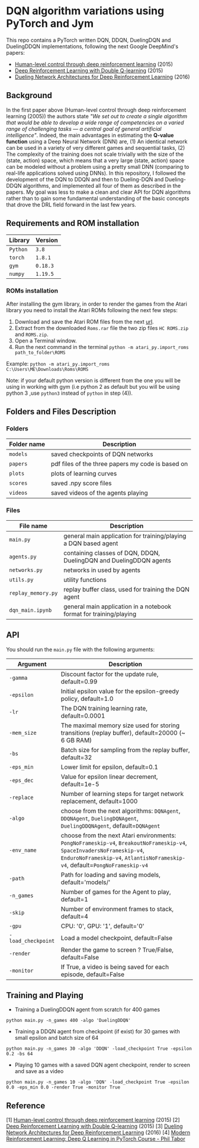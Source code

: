 # DQN algorithm variations using PyTorch and Jym

This repo contains a PyTorch written DQN, DDQN, DuelingDQN and DuelingDDQN implementations, following the next Google DeepMind's papers:

- [Human-level control through deep reinforcement learning](https://www.nature.com/articles/nature14236) (2015)
- [Deep Reinforcement Learning with Double Q-learning](https://arxiv.org/abs/1509.06461) (2015)
- [Dueling Network Architectures for Deep Reinforcement Learning](https://arxiv.org/abs/1511.06581) (2016)

## Background
In the first paper above (Human-level control through deep reinforcement learning (2005)) the authors state *"We set out to create a single algorithm that would be able to develop a wide range of competencies on a varied range of challenging tasks — a central goal of general artificial intelligence"*. Indeed, the main advantages in estimating the **Q-value function** using a Deep Neural Network (DNN) are, (1) An identical network can be used in a variety of very different games and sequential tasks, (2) The complexity of the training does not scale trivially with the size of the (state, action) space, which means that a very large (state, action) space can be modeled without a problem using a pretty small DNN (comparing to real-life applications solved using DNNs). In this repository, I followed the development of the DQN to DDQN and then to Dueling-DQN and Dueling-DDQN algorithms, and implemented all four of them as described in the papers. My goal was less to make a clean and clear API for DQN algorithms rather than to gain some fundamental understanding of the basic concepts that drove the DRL field forward in the last few years.

## Requirements and ROM installation

|Library         | Version |
|----------------|---------|
|`Python`        |  `3.8`  |
|`torch`         |  `1.8.1`|
|`gym`           | `0.18.3`|
|`numpy`         | `1.19.5`|

### ROMs installation
After installing the gym library, in order to render the games from the Atari library you need to install the Atari ROMs following the next few steps:
1. Download and save the Atari ROM files from the next [url](http://www.atarimania.com/rom_collection_archive_atari_2600_roms.html).
2. Extract from the downloaded `Roms.rar` file the two zip files `HC ROMS.zip` and `ROMS.zip`.
3. Open a Terminal window.
4. Run the next command in the terminal `python -m atari_py.import_roms path_to_folder\ROMS`

Example: `python -m atari_py.import_roms C:\Users\ME\Downloads\Roms\ROMS`

Note: if your default python version is different from the one you will be using in working with gym (i.e python 2 as default but you will be using python 3 ,use `python3` instead of `python` in step (4)).

## Folders and Files Description

### Folders

|Folder name       |                     Description                                    |
|------------------|--------------------------------------------------------------------|
|`models`          | saved checkpoints of DQN networks                                  |
|`papers `         | pdf files of the three papers my code is based on                  |
|`plots`           | plots of learning curves                                           |
|`scores`          | saved .npy score files                                             |
|`videos`          | saved videos of the agents playing                                 |

### Files

|File name         |                     Description                                    |
|------------------|--------------------------------------------------------------------|
|`main.py`         | general main application for training/playing a DQN based agent    |
|`agents.py`       | containing classes of DQN, DDQN, DuelingDQN and DuelingDDQN agents |
|`networks.py`     | networks in used by agents                                         |
|`utils.py`        | utility functions                                                  |
|`replay_memory.py`| replay buffer class, used for training the DQN agent               |
|`dqn_main.ipynb`  | general main application in a notebook format for training/playing |



## API

You should run the `main.py` file with the following arguments:

|Argument             | Description                                                                                   |
|---------------------|-----------------------------------------------------------------------------------------------|
|`-gamma`            | Discount factor for the update rule, default=0.99                                                            |
|`-epsilon`          | Initial epsilon value for the epsilon-greedy policy, default=1.0                                            |
|`-lr`               | The DQN training learning rate, default=0.0001                                                                 |
|`-mem_size`         | The maximal memory size used for storing transitions (replay buffer), default=20000 (~ 6 GB RAM)        |
|`-bs`               | Batch size for sampling from the replay buffer, default=32                                                 |
|`-eps_min`          | Lower limit for epsilon, default=0.1                                                                        |
|`-eps_dec`          | Value for epsilon linear decrement, default=1e-5                                                             |
|`-replace`          | Number of learning steps for target network replacement, default=1000                                        |
|`-algo`             | choose from the next algorithms: `DQNAgent`, `DDQNAgent`, `DuelingDQNAgent`, `DuelingDDQNAgent`, default=`DQNAgent`|
|`-env_name`         | choose from the next Atari environments: `PongNoFrameskip-v4`, `BreakoutNoFrameskip-v4`, `SpaceInvadersNoFrameskip-v4`, `EnduroNoFrameskip-v4`, `AtlantisNoFrameskip-v4`, default=`PongNoFrameskip-v4`        |
|`-path`             | Path for loading and saving models, default='models/'                                                             |
|`-n_games`          | Number of games for the Agent to play, default=1                                                          |
|`-skip`             | Number of environment frames to stack, default=4                                                          |
|`-gpu`              | CPU: '0', GPU: '1', default='0'                                                                                 |
|`-load_checkpoint`  | Load a model checkpoint, default=False                                                                        |
|`-render`           | Render the game to screen ? True/False, default=False                                                         |
|`-monitor`          | If True, a video is being saved for each episode, default=False                                               |


## Training and Playing
- Training a DuelingDDQN agent from scratch for 400 games

`python main.py -n_games 400 -algo 'DuelingDDQN'`

- Training a DDQN agent from checkpoint (if exist) for 30 games with small epsilon and batch size of 64

`python main.py -n_games 30 -algo 'DDQN' -load_checkpoint True -epsilon 0.2 -bs 64`

- Playing 10 games with a saved DQN agent checkpoint, render to screen and save as a video

`python main.py -n_games 10 -algo 'DQN' -load_checkpoint True -epsilon 0.0 -eps_min 0.0 -render True -monitor True`

## Reference

[1]  [Human-level control through deep reinforcement learning](https://www.nature.com/articles/nature14236) (2015)
[2]  [Deep Reinforcement Learning with Double Q-learning](https://arxiv.org/abs/1509.06461) (2015)
[3]  [Dueling Network Architectures for Deep Reinforcement Learning](https://arxiv.org/abs/1511.06581) (2016)
[4]  [Modern Reinforcement Learning: Deep Q Learning in PyTorch Course - Phil Tabor](https://www.udemy.com/course/deep-q-learning-from-paper-to-code/)

 
